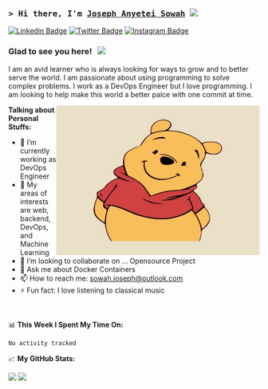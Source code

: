 ### <samp>&gt; Hi there, I'm <a href="https://gkassym.netlify.app" target="_blank">Joseph Anyetei Sowah</a> <img src="https://media.giphy.com/media/hvRJCLFzcasrR4ia7z/giphy.gif" width="25"> </samp>

[![Linkedin Badge](https://img.shields.io/badge/-LinkedIn-0e76a8?style=flat-square&logo=Linkedin&logoColor=white)](https://www.linkedin.com/in/joseph-sowah-a31302141/)
[![Twitter Badge](https://img.shields.io/badge/-Twitter-00acee?style=flat-square&logo=Twitter&logoColor=white)](https://twitter.com/Jayso_o1)
[![Instagram Badge](https://img.shields.io/badge/-Instagram-e4405f?style=flat-square&logo=Instagram&logoColor=white)](https://www.instagram.com/jayso_o1/)
<!-- [![Telegram Badge](https://img.shields.io/badge/-Telegram-0088cc?style=flat-square&logo=Telegram&logoColor=white)](https://t.me/GKassym) -->

### Glad to see you here! &nbsp; ![](https://visitor-badge.glitch.me/badge?page_id=1Jayso.1Jayso)

I am an avid learner who is always looking for ways to grow and to better serve the world. I am passionate about using programming to solve complex problems. I work as a DevOps Engineer but I love programming. I am looking to help make this world a better palce with one commit at time.


<img align="right" alt="GIF" src="https://github.com/1Jayso/1Jayso/blob/main/assets/pet.jpg?raw=true" width="408" height="300" />
  

**Talking about Personal Stuffs:**

- 🔭 I’m currently working as DevOps Engineer 
- 🌱 My areas of interests are web, backend, DevOps, and Machine Learning
- 👯 I’m looking to collaborate on ... Opensource Project
- 💬 Ask me about Docker Containers
- 📫 How to reach me: sowah.joseph@outlook.com
- ⚡ Fun fact: I love listening to classical music

</br>

📊 **This Week I Spent My Time On:**
<!--START_SECTION:waka-->

```text
No activity tracked
```

<!--END_SECTION:waka-->


📈 **My GitHub Stats:**

<p>
  <img height="180em" src="https://github-readme-stats.vercel.app/api?username=1Jayso&show_icons=true&hide_border=true&&count_private=true&include_all_commits=true" />
  <img height="180em" src="[![Anurag's GitHub stats](https://github-readme-stats.vercel.app/api?username=1Jayso)](https://github.com/anuraghazra/github-readme-stats)"/>
</p>




